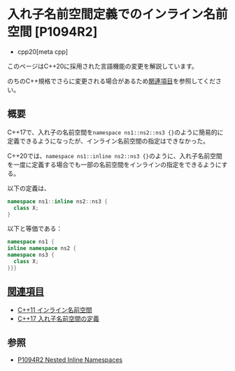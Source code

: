 # 入れ子名前空間定義でのインライン名前空間 [P1094R2]
* cpp20[meta cpp]

<!-- start lang caution -->

このページはC++20に採用された言語機能の変更を解説しています。

のちのC++規格でさらに変更される場合があるため[関連項目](#relative_page)を参照してください。

<!-- last lang caution -->

## 概要
C++17で、入れ子の名前空間を`namespace ns1::ns2::ns3 {}`のように簡易的に定義できるようになったが、インライン名前空間の指定はできなかった。

C++20では、`namespace ns1::inline ns2::ns3 {}`のように、入れ子名前空間を一度に定義する場合でも一部の名前空間をインラインの指定をできるようにする。

以下の定義は、

```cpp
namespace ns1::inline ns2::ns3 {
  class X;
}
```

以下と等価である：

```cpp
namespace ns1 {
inline namespace ns2 {
namespace ns3 {
  class X;
}}}
```


## <a id="relative-page" href="#relative-page">関連項目</a>
- [C++11 インライン名前空間](/lang/cpp11/inline_namespaces.md)
- [C++17 入れ子名前空間の定義](/lang/cpp17/nested_namespace.md)


## 参照
- [P1094R2 Nested Inline Namespaces](http://www.open-std.org/jtc1/sc22/wg21/docs/papers/2018/p1094r2.html)